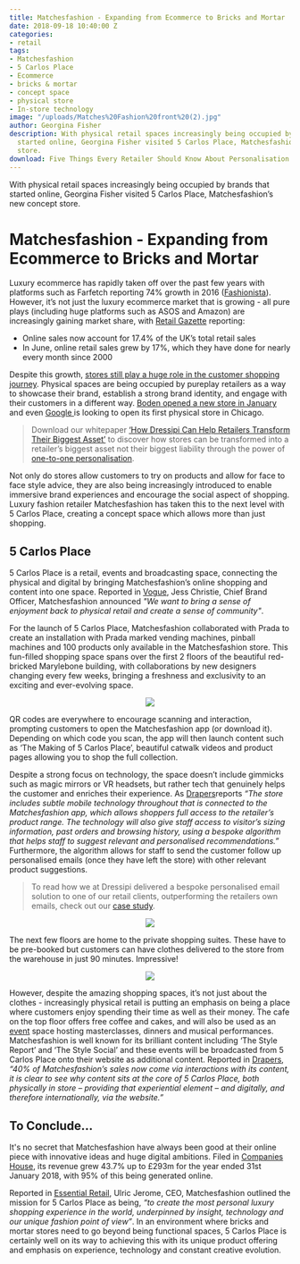 ```yaml
---
title: Matchesfashion - Expanding from Ecommerce to Bricks and Mortar
date: 2018-09-18 10:40:00 Z
categories:
- retail
tags:
- Matchesfashion
- 5 Carlos Place
- Ecommerce
- bricks & mortar
- concept space
- physical store
- In-store technology
image: "/uploads/Matches%20Fashion%20front%20(2).jpg"
author: Georgina Fisher
description: With physical retail spaces increasingly being occupied by brands that
  started online, Georgina Fisher visited 5 Carlos Place, Matchesfashion’s new concept
  store.
download: Five Things Every Retailer Should Know About Personalisation
---
```


With physical retail spaces increasingly being occupied by brands that started online, Georgina Fisher visited 5 Carlos Place, Matchesfashion’s new concept store.

# Matchesfashion - Expanding from Ecommerce to Bricks and Mortar

Luxury ecommerce has rapidly taken off over the past few years with platforms such as Farfetch reporting 74% growth in 2016 ([Fashionista](https://fashionista.com/2017/11/farfetch-revenue-sales-increase-2016)). However, it’s not just the luxury ecommerce market that is growing - all pure plays (including huge platforms such as ASOS and Amazon) are increasingly gaining market share, with [Retail Gazette](https://www.retailgazette.co.uk/blog/2018/08/is-clicks-to-bricks-the-new-brick-to-clicks/) reporting:

* Online sales now account for 17.4% of the UK’s total retail sales
* In June, online retail sales grew by 17%, which they have done for nearly every month since 2000

Despite this growth, [stores still play a huge role in the customer shopping journey](https://dressipi.com/blog/new-phase-of-retail-evolution-bricks-and-mortar-retailers/). Physical spaces are being occupied by pureplay retailers as a way to showcase their brand, establish a strong brand identity, and engage with their customers in a different way. [Boden opened a new store in January](https://dressipi.com/blog/from-clicks-to-bricks-bodens-new-flagship-store/) and even [Google ](http://www.retail-systems.com/rs/Google_Sizes%20up_Physical_Retail_Store.php)is looking to open its first physical store in Chicago.

> Download our whitepaper [‘How Dressipi Can Help Retailers Transform Their Biggest Asset’](https://dressipi.com/downloads/how-dressipi-can-help-retailers-transform-their-biggest-asset-whitepaper/) to discover how stores can be transformed into a retailer’s biggest asset not their biggest liability through the power of [one-to-one personalisation](https://dressipi.com/one-to-one-personalisation/).

Not only do stores allow customers to try on products and allow for face to face style advice, they are also being increasingly introduced to enable immersive brand experiences and encourage the social aspect of shopping. Luxury fashion retailer Matchesfashion has taken this to the next level with 5 Carlos Place, creating a concept space which allows more than just shopping.

## 5 Carlos Place

5 Carlos Place is a retail, events and broadcasting space, connecting the physical and digital by bringing Matchesfashion’s online shopping and content into one space. Reported in [Vogue](https://www.vogue.co.uk/article/the-future-of-retail-stores), Jess Christie, Chief Brand Officer, Matchesfashion announced *"We want to bring a sense of enjoyment back to physical retail and create a sense of community"*.

For the launch of 5 Carlos Place, Matchesfashion collaborated with Prada to create an installation with Prada marked vending machines, pinball machines and 100 products only available in the Matchesfashion store. This fun-filled shopping space spans over the first 2 floors of the beautiful red-bricked Marylebone building, with collaborations by new designers changing every few weeks, bringing a freshness and exclusivity to an exciting and ever-evolving space.

<p style="text-align:center"><img style="margin-left: 0px" src ="/uploads/Matches%201.PNG"/></p>

QR codes are everywhere to encourage scanning and interaction, prompting customers to open the Matchesfashion app (or download it). Depending on which code you scan, the app will then launch content such as ‘The Making of 5 Carlos Place’, beautiful catwalk videos and product pages allowing you to shop the full collection. 

Despite a strong focus on technology, the space doesn’t include gimmicks such as magic mirrors or VR headsets, but rather tech that genuinely helps the customer and enriches their experience. As [Drapers](https://www.drapersonline.com/news/first-look-matchesfashion-opens-new-retail-space-5-carlos-place/7031983.article?search=https%3a%2f%2fwww.drapersonline.com%2fsearcharticles%3fqsearch%3d1%26keywords%3dmatches)reports *“The store includes subtle mobile technology throughout that is connected to the Matchesfashion app, which allows shoppers full access to the retailer’s product range. The technology will also give staff access to visitor’s sizing information, past orders and browsing history, using a bespoke algorithm that helps staff to suggest relevant and personalised recommendations.”* Furthermore, the algorithm allows for staff to send the customer follow up personalised emails (once they have left the store) with other relevant product suggestions. 

> To read how we at Dressipi delivered a bespoke personalised email solution to one of our retail clients, outperforming the retailers own emails, check out our [case study](https://dressipi.com/downloads/personalised-email-success-with-n-brown/).

<p style="text-align:center"><img style="margin-left: 0px" src ="/uploads/Matches%202.PNG"/></p>

The next few floors are home to the private shopping suites. These have to be pre-booked but customers can have clothes delivered to the store from the warehouse in just 90 minutes. Impressive!

<p style="text-align:center"><img style="margin-left: 0px" src ="/uploads/Matches%203.PNG"/></p>

However, despite the amazing shopping spaces, it’s not just about the clothes - increasingly physical retail is putting an emphasis on being a place where customers enjoy spending their time as well as their money. The cafe on the top floor offers free coffee and cakes, and will also be used as an [event](https://www.matchesfashion.com/5carlosplace/whats-on) space hosting masterclasses, dinners and musical performances. Matchesfashion is well known for its brilliant content including ‘The Style Report’ and ‘The Style Social’ and these events will be broadcasted from 5 Carlos Place onto their website as additional content. Reported in [Drapers](https://www.drapersonline.com/news/comment/comment-does-5-carlos-place-deliver-for-matchesfashion/7031992.article?search=https%3a%2f%2fwww.drapersonline.com%2fsearcharticles%3fqsearch%3d1%26keywords%3dmatches), *“40% of Matchesfashion’s sales now come via interactions with its content, it is clear to see why content sits at the core of 5 Carlos Place, both physically in store – providing that experiential element – and digitally, and therefore internationally, via the website.”*

## To Conclude...

It's no secret that Matchesfashion have always been good at their online piece with innovative ideas and huge digital ambitions. Filed in [Companies House](https://beta.companieshouse.gov.uk/company/02717838/filing-history), its revenue grew 43.7% up to £293m for the year ended 31st January 2018, with 95% of this being generated online. 

Reported in [Essential Retail](https://www.essentialretail.com/news/matchesfashion-reports-year-of/), Ulric Jerome, CEO, Matchesfashion outlined the mission for 5 Carlos Place as being, *“to create the most personal luxury shopping experience in the world, underpinned by insight, technology and our unique fashion point of view”*. In an environment where bricks and mortar stores need to go beyond being functional spaces, 5 Carlos Place is certainly well on its way to achieving this with its unique product offering and emphasis on experience, technology and constant creative evolution.




